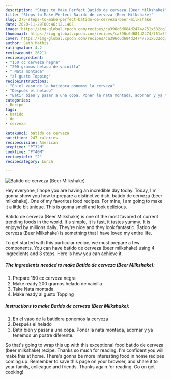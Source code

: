 ```yaml
---
description: "Steps to Make Perfect Batido de cerveza (Beer Milkshake)"
title: "Steps to Make Perfect Batido de cerveza (Beer Milkshake)"
slug: 275-steps-to-make-perfect-batido-de-cerveza-beer-milkshake
date: 2020-11-29T00:46:12.140Z
image: https://img-global.cpcdn.com/recipes/ca396c6d684d2474/751x532cq70/batido-de-cerveza-beer-milkshake-foto-principal.jpg
thumbnail: https://img-global.cpcdn.com/recipes/ca396c6d684d2474/751x532cq70/batido-de-cerveza-beer-milkshake-foto-principal.jpg
cover: https://img-global.cpcdn.com/recipes/ca396c6d684d2474/751x532cq70/batido-de-cerveza-beer-milkshake-foto-principal.jpg
author: Seth Mathis
ratingvalue: 4.2
reviewcount: 26211
recipeingredient:
- "150 cc cerveza negra"
- "200 gramos helado de vainilla"
- " Nata montada"
- "al gusto Topping"
recipeinstructions:
- "En el vaso de la batidora ponemos la cerveza"
- "Después el helado"
- "Batir bien y pasar a una copa. Poner la nata montada, adornar y ya tenemos un postre diferente."
categories:
- Recipe
tags:
- batido
- de
- cerveza

katakunci: batido de cerveza 
nutrition: 247 calories
recipecuisine: American
preptime: "PT32M"
cooktime: "PT40M"
recipeyield: "2"
recipecategory: Lunch

---
```



![Batido de cerveza (Beer Milkshake)](https://img-global.cpcdn.com/recipes/ca396c6d684d2474/751x532cq70/batido-de-cerveza-beer-milkshake-foto-principal.jpg)

Hey everyone, I hope you are having an incredible day today. Today, I'm gonna show you how to prepare a distinctive dish, batido de cerveza (beer milkshake). One of my favorites food recipes. For mine, I am going to make it a little bit unique. This is gonna smell and look delicious.

Batido de cerveza (Beer Milkshake) is one of the most favored of current trending foods in the world. It's simple, it is fast, it tastes yummy. It is enjoyed by millions daily. They're nice and they look fantastic. Batido de cerveza (Beer Milkshake) is something that I have loved my entire life.




To get started with this particular recipe, we must prepare a few components. You can have batido de cerveza (beer milkshake) using 4 ingredients and 3 steps. Here is how you can achieve it.

<!--inarticleads1-->

##### The ingredients needed to make Batido de cerveza (Beer Milkshake):

1. Prepare 150 cc cerveza negra
1. Make ready 200 gramos helado de vainilla
1. Take  Nata montada
1. Make ready al gusto Topping




<!--inarticleads2-->

##### Instructions to make Batido de cerveza (Beer Milkshake):

1. En el vaso de la batidora ponemos la cerveza
1. Después el helado
1. Batir bien y pasar a una copa. Poner la nata montada, adornar y ya tenemos un postre diferente.




So that's going to wrap this up with this exceptional food batido de cerveza (beer milkshake) recipe. Thanks so much for reading. I'm confident you will make this at home. There's gonna be more interesting food in home recipes coming up. Remember to save this page on your browser, and share it to your family, colleague and friends. Thanks again for reading. Go on get cooking!
